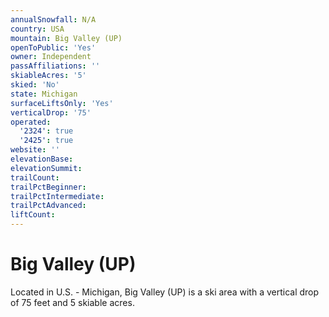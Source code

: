 ```yaml
---
annualSnowfall: N/A
country: USA
mountain: Big Valley (UP)
openToPublic: 'Yes'
owner: Independent
passAffiliations: ''
skiableAcres: '5'
skied: 'No'
state: Michigan
surfaceLiftsOnly: 'Yes'
verticalDrop: '75'
operated:
  '2324': true
  '2425': true
website: ''
elevationBase:
elevationSummit:
trailCount:
trailPctBeginner:
trailPctIntermediate:
trailPctAdvanced:
liftCount:
---
```



# Big Valley (UP)

Located in U.S. - Michigan, Big Valley (UP) is a ski area with a vertical drop of 75 feet and 5 skiable acres.
